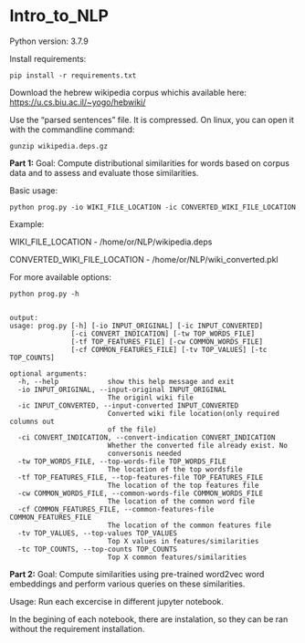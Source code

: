 # Intro_to_NLP
Python version: 3.7.9

Install requirements:
```
pip install -r requirements.txt
```
Download the hebrew wikipedia corpus whichis available here: https://u.cs.biu.ac.il/~yogo/hebwiki/

Use the “parsed sentences” file. It is compressed. On linux, you can open it with the
commandline command:
```
gunzip wikipedia.deps.gz
```

**Part 1:**
Goal: 
Compute distributional similarities for words based on corpus data and to assess and evaluate those similarities. 

Basic usage:
```
python prog.py -io WIKI_FILE_LOCATION -ic CONVERTED_WIKI_FILE_LOCATION 
```
Example:

WIKI_FILE_LOCATION - /home/or/NLP/wikipedia.deps

CONVERTED_WIKI_FILE_LOCATION - /home/or/NLP/wiki_converted.pkl

For more available options:
```
python prog.py -h


output:
usage: prog.py [-h] [-io INPUT_ORIGINAL] [-ic INPUT_CONVERTED]
               [-ci CONVERT_INDICATION] [-tw TOP_WORDS_FILE]
               [-tf TOP_FEATURES_FILE] [-cw COMMON_WORDS_FILE]
               [-cf COMMON_FEATURES_FILE] [-tv TOP_VALUES] [-tc TOP_COUNTS]

optional arguments:
  -h, --help            show this help message and exit
  -io INPUT_ORIGINAL, --input-original INPUT_ORIGINAL
                        The originl wiki file
  -ic INPUT_CONVERTED, --input-converted INPUT_CONVERTED
                        Converted wiki file location(only required columns out
                        of the file)
  -ci CONVERT_INDICATION, --convert-indication CONVERT_INDICATION
                        Whether the converted file already exist. No
                        conversonis needed
  -tw TOP_WORDS_FILE, --top-words-file TOP_WORDS_FILE
                        The location of the top wordsfile
  -tf TOP_FEATURES_FILE, --top-features-file TOP_FEATURES_FILE
                        The location of the top features file
  -cw COMMON_WORDS_FILE, --common-words-file COMMON_WORDS_FILE
                        The location of the common word file
  -cf COMMON_FEATURES_FILE, --common-features-file COMMON_FEATURES_FILE
                        The location of the common features file
  -tv TOP_VALUES, --top-values TOP_VALUES
                        Top X values in features/similarities
  -tc TOP_COUNTS, --top-counts TOP_COUNTS
                        Top X common features/similarities
```

**Part 2:**
Goal: 
Compute similarities using pre-trained word2vec word embeddings and perform various queries on these similarities.

Usage:
Run each excercise in different jupyter notebook.

In the begining of each notebook, there are instalation, so they can be ran without the requirement installation.
